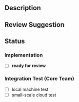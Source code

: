 ## Description
<!-- What is the overall goals of your pull request? -->
<!-- What is the context of your pull request? -->
<!-- What are the related issues and pull requests? -->

## Review Suggestion
<!-- How should the reviewers get started on reviewing your pull request-->
<!-- How can the reviewers verify the pull request is working as expected -->

## Status

### Implementation
<!-- Add more TODOs before "ready for review", if any  -->
- [ ] **ready for review**

### Integration Test (Core Team)
<!-- This is for core team only, ignore this if you are a community contributor -->
- [ ] local machine test
- [ ] small-scale cloud test
